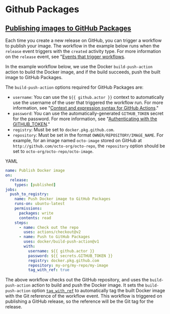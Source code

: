 ---
---

# Github Packages
## [Publishing images to GitHub Packages](https://docs.github.com/en/actions/guides/publishing-docker-images#publishing-images-to-github-packages)

Each time you create a new release on GitHub, you can trigger a workflow to publish your image. The workflow in the example below runs when the `release` event triggers with the `created` activity type. For more information on the `release` event, see "[Events that trigger workflows](https://docs.github.com/en/actions/reference/events-that-trigger-workflows#release).

In the example workflow below, we use the Docker `build-push-action` action to build the Docker image, and if the build succeeds, push the built image to GitHub Packages.

The `build-push-action` options required for GitHub Packages are:

-   `username`: You can use the `${{ github.actor }}` context to automatically use the username of the user that triggered the workflow run. For more information, see "[Context and expression syntax for GitHub Actions](https://docs.github.com/en/actions/reference/context-and-expression-syntax-for-github-actions#github-context)."
-   `password`: You can use the automatically-generated `GITHUB_TOKEN` secret for the password. For more information, see "[Authenticating with the GITHUB\_TOKEN](https://docs.github.com/en/actions/automating-your-workflow-with-github-actions/authenticating-with-the-github_token)."
-   `registry`: Must be set to `docker.pkg.github.com`.
-   `repository`: Must be set in the format `OWNER/REPOSITORY/IMAGE_NAME`. For example, for an image named `octo-image` stored on GitHub at `http://github.com/octo-org/octo-repo`, the `repository` option should be set to `octo-org/octo-repo/octo-image`.

YAML

```yaml
name: Publish Docker image
on:
  release:
    types: [published]
jobs:
  push_to_registry:
    name: Push Docker image to GitHub Packages
    runs-on: ubuntu-latest
    permissions:
      packages: write
      contents: read
    steps:
      - name: Check out the repo
        uses: actions/checkout@v2
      - name: Push to GitHub Packages
        uses: docker/build-push-action@v1
        with:
          username: ${{ github.actor }}
          password: ${{ secrets.GITHUB_TOKEN }}
          registry: docker.pkg.github.com
          repository: my-org/my-repo/my-image
          tag_with_ref: true
```

The above workflow checks out the GitHub repository, and uses the `build-push-action` action to build and push the Docker image. It sets the `build-push-action` option [`tag_with_ref`](https://github.com/marketplace/actions/build-and-push-docker-images#tag_with_ref) to automatically tag the built Docker image with the Git reference of the workflow event. This workflow is triggered on publishing a GitHub release, so the reference will be the Git tag for the release.
